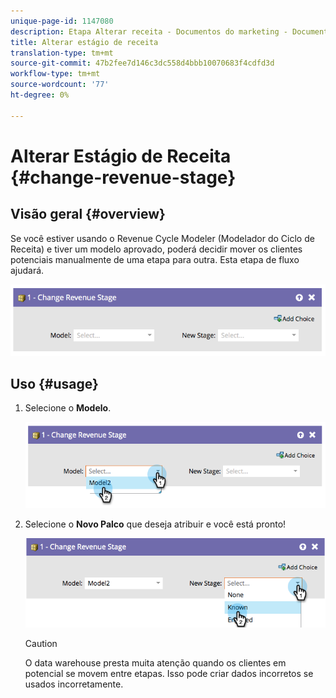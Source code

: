 ```yaml
---
unique-page-id: 1147080
description: Etapa Alterar receita - Documentos do marketing - Documentação do produto
title: Alterar estágio de receita
translation-type: tm+mt
source-git-commit: 47b2fee7d146c3dc558d4bbb10070683f4cdfd3d
workflow-type: tm+mt
source-wordcount: '77'
ht-degree: 0%

---
```



# Alterar Estágio de Receita {#change-revenue-stage}

## Visão geral {#overview}

Se você estiver usando o Revenue Cycle Modeler (Modelador do Ciclo de Receita) e tiver um modelo aprovado, poderá decidir mover os clientes potenciais manualmente de uma etapa para outra. Esta etapa de fluxo ajudará.

![](assets/image2014-9-22-17-3a4-3a59.png)

## Uso {#usage}

1. Selecione o **Modelo**.

   ![](assets/image2014-9-22-17-3a5-3a4.png)

1. Selecione o **Novo Palco** que deseja atribuir e você está pronto!

   ![](assets/image2014-9-22-17-5-8.png)

   >[!CAUTION]
   >
   >O data warehouse presta muita atenção quando os clientes em potencial se movem entre etapas. Isso pode criar dados incorretos se usados incorretamente.

